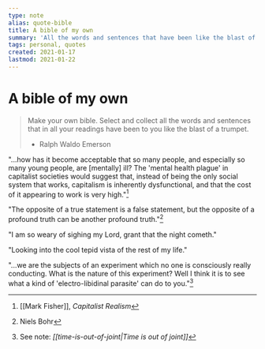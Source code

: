 ```yaml
---
type: note
alias: quote-bible
title: A bible of my own
summary: 'All the words and sentences that have been like the blast of a trumpet'
tags: personal, quotes
created: 2021-01-17
lastmod: 2021-01-22
---
```


# A bible of my own

>Make your own bible. Select and collect all the words and sentences that in all your readings have been to you like the blast of a trumpet.
>- Ralph Waldo Emerson

"...how has it become acceptable that so many people, and especially so many young people, are [mentally] ill? The 'mental health plague' in capitalist societies would suggest that, instead of being the only social system that works, capitalism is inherently dysfunctional, and that the cost of it appearing to work is very high."[^1]

"The opposite of a true statement is a false statement, but the opposite of a profound truth can be another profound truth."[^2]

"I am so weary of sighing my Lord, grant that the night cometh."

"Looking into the cool tepid vista of the rest of my life."

"...we are the subjects of an experiment which no one is consciously really conducting. What is the nature of this experiment? Well I think it is to see what a kind of 'electro-libidinal parasite' can do to you."[^3]

[^1]: [[Mark Fisher]], _Capitalist Realism_
[^2]:Niels Bohr
[^3]:See note: _[[time-is-out-of-joint|Time is out of joint]]_
